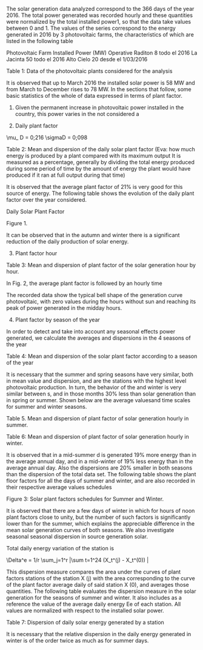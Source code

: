 The solar generation data analyzed correspond to the 366 days of the year 2016.
The total power generated was recorded hourly and these quantities were
normalized by the total installed power1, so that the data take values
between 0 and 1. The values ​​of the series correspond to the energy generated in 2016 by
3 photovoltaic farms, the characteristics of which are listed in the following table

Photovoltaic Farm Installed Power (MW) Operative
Raditon    		 8 	todo el 2016
La Jacinta   		50 	todo el 2016
Alto Cielo 		20	 desde el 1/03/2016

Table 1: Data of the photovoltaic plants considered for the analysis


It is observed that up to March 2016 the installed solar power is 58 MW and
from March to December rises to 78 MW.
In the sections that follow, some basic statistics of the whole
of data expressed in terms of plant factor.

1. Given the permanent increase in photovoltaic power installed in the country, this power varies in the not considered a


2. Daily plant factor

\mu_ D = 0;216 \sigmaD = 0;098

Table 2: Mean and dispersion of the daily solar plant factor 
(Eva: how much energy is produced by a plant compared with its maximum output 
It is measured as a percentage, generally by dividing the total energy produced during some period of time by the amount of energy the plant would have produced if it ran at full output during that time)

It is observed that the average plant factor of 21% is very good for this source
of energy. The following table shows the evolution of the daily plant factor
over the year considered.

Daily Solar Plant Factor

Figure 1.

It can be observed that in the autumn and winter there is a significant reduction
of the daily production of solar energy.


3. Plant factor hour


Table 3: Mean and dispersion of plant factor of the solar generation hour by hour.

In Fig. 2, the average plant factor is followed by an hourly time

The recorded data show the typical bell shape of the generation curve
photovoltaic, with zero values ​​during the hours without sun and reaching its peak of
power generated in the midday hours.

4. Plant factor by season of the year

In order to detect and take into account any seasonal effects
power generated, we calculate the averages and dispersions in the 4 seasons of the year


Table 4: Mean and dispersion of the solar plant factor according to a season of the year


It is necessary that the summer and spring seasons have very
similar, both in mean value and dispersion, and are the stations with the highest level
photovoltaic production. In turn, the behavior of the
and winter is very similar between s, and in those months 30% less than
solar generation than in spring or summer.
Shown below are the average values ​​and time scales
for summer and winter seasons.

Table 5. Mean and dispersion of plant factor of solar generation hourly
in summer.

Table 6: Mean and dispersion of plant factor of solar generation hourly
in winter.

It is observed that in a mid-summer d is generated 19% more energy than in
the average annual day, and in a mid-winter of 19% less energy than in the
average annual day. Also the dispersions are 20% smaller in both seasons
than the dispersion of the total data set.
The following table shows the plant floor factors for all
the days of summer and winter, and are also recorded in their respective average values
schedules

Figure 3: Solar plant factors schedules for Summer and Winter.

It is observed that there are a few days of winter in which for hours of noon
plant factors close to unity, but the number of such factors is
significantly lower than for the summer, which explains the appreciable difference
in the mean solar generation curves of both seasons.
We also investigate seasonal seasonal dispersion in source generation
solar.

Total daily energy variation of the station is

\Delta^e = 1/r \sum_j=1^r |\sum t=1^24 (X_t^(j) - X_t^(0)) |

This dispersion measure compares the area under the curves of plant factors
stations of the station X (j) with the area corresponding to the curve of the plant factor
average daily of said station X (0), and averages those quantities.
The following table evaluates the dispersion measure in the solar generation for
the seasons of summer and winter. It also includes as a reference the value of the
average daily energy Ee of each station. All values ​​are normalized
with respect to the installed solar power.

Table 7: Dispersion of daily solar energy generated by a station

It is necessary that the relative dispersion in the daily energy generated in winter is of the
order twice as much as for summer days.

